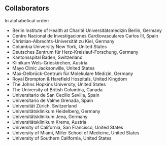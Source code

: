 ## Collaborators

In alphabetical order:

- Berlin Institute of Health at Charité Universitätsmedizin Berlin, Germany
- Centro Nacional de Investigaciones Cardiovasculares Carlos III, Spain
- Christian-Albrechts-Universität zu Kiel, Germany
- Columbia University New York, United States
- Deutsches Zentrum für Herz-Kreislauf-Forschung, Germany
- Kantonsspital Baden, Switzerland
- Klinikum Wels-Grieskirchen, Austria
- Mayo Clinic Jacksonville, United States
- Max-Delbrück-Centrum für Molekulare Medizin, Germany
- Royal Brompton & Harefield Hospitals, United Kingdom
- The Johns Hopkins University, United States
- The University of British Columbia, Canada
- Universitario de San Cecilio Sevilla, Spain
- Universitario de Valme Grenada, Spain
- Universität Zürich, Switzerland
- Universitätsklinikum Heidelberg, Germany
- Universitätsklinikum Jena, Germany
- Universitätsklinikum Krems, Austria
- University of California, San Francisco, United States
- University of Miami, Miller School of Medicine, United States
- University of Southern California, United States
